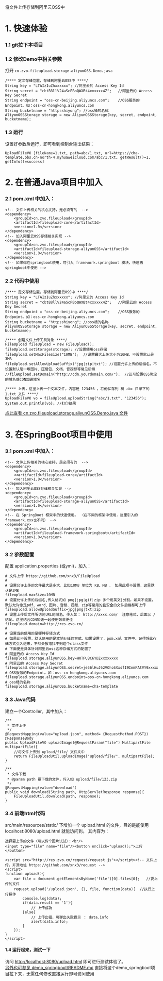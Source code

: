 将文件上传存储到阿里云OSS中


# 1. 快速体验
### 1.1 git拉下本项目

### 1.2 修改Demo中相关参数
打开 ```` cn.zvo.fileupload.storage.aliyunOSS.Demo.java ````  

````
/**** 定义存储位置，存储到阿里云OSS中 ****/
String key = "LTAIzIuZhxxxxxx";	//阿里云的 Access Key Id
String secret = "cbtB8llV24aScFBoQWXBt4xxxxxx4Z";	//阿里云的 Access Key Secret
String endpoint = "oss-cn-beijing.aliyuncs.com";	//OSS服务的Endpoint。如：oss-cn-hongkong.aliyuncs.com
String bucketname = "httpsshiyong";	//oss桶的名称
AliyunOSSStorage storage = new AliyunOSSStorage(key, secret, endpoint, bucketname);
````

### 1.3 运行 
设置好参数后运行，即可看到控制台输出结果：

````
UploadFileVO [fileName=1.txt, path=abc/1.txt, url=https://cha-template.obs.cn-north-4.myhuaweicloud.com/abc/1.txt, getResult()=1, getInfo()=success]
````

# 2. 在普通Java项目中加入
### 2.1 pom.xml 中加入：

````
<!-- 文件上传相关的核心支持，是必须有的  -->
<dependency> 
    <groupId>cn.zvo.fileupload</groupId>
    <artifactId>fileupload-core</artifactId>
    <version>1.0</version>
</dependency>
<!-- 加入阿里云OSS存储相关实现 -->
<dependency> 
	<groupId>cn.zvo.fileupload</groupId>
	<artifactId>fileupload-storage-aliyunOSS</artifactId>
	<version>1.0</version>
</dependency>
<!-- 如果你在springboot使用，可引入 framework.springboot 模块，快速再springboot中使用 -->
````

### 2.2 代码中使用

````
/**** 定义存储位置，存储到阿里云OSS中 ****/
String key = "LTAIzIuZhxxxxxx";	//阿里云的 Access Key Id
String secret = "cbtB8llV24aScFBoQWXBt4xxxxxx4Z";	//阿里云的 Access Key Secret
String endpoint = "oss-cn-beijing.aliyuncs.com";	//OSS服务的Endpoint。如：oss-cn-hongkong.aliyuncs.com
String bucketname = "httpsshiyong";	//oss桶的名称
AliyunOSSStorage storage = new AliyunOSSStorage(key, secret, endpoint, bucketname);

/**** 创建文件上传工具对象 ****/
FileUpload fileUpload = new FileUpload();
fileUpload.setStorage(storage);	//设置使用oss存储
fileUpload.setMaxFileSize("10MB");	//设置最大上传大小为10MB，不设置默认是3MB
fileUpload.setAllowUploadSuffix("jpg|zip|txt");	//设置允许上传的后缀名，不设置默认是一堆图片、压缩包、文档、音视频等常见后缀
//fileUpload.setDomain("http://cdn.yourdomain.com/");  //还可设置OSS绑定的域名或CDN加速域名

/**** 上传，这里上传一个文本文件，内容是 123456 ，将他保存到 桶 abc 目录下的 1.txt 文件 ****/
UploadFileVO vo = fileUpload.uploadString("abc/1.txt", "123456");
System.out.println(vo);	//打印结果
````

[点此查看 cn.zvo.fileupload.storage.aliyunOSS.Demo.java 文件](src/main/java/cn/zvo/fileupload/storage/aliyunOSS/Demo.java)

# 3. 在SpringBoot项目中使用

### 3.1 pom.xml 中加入：

````
<!-- 文件上传相关的核心支持，是必须有的  -->
<dependency> 
    <groupId>cn.zvo.fileupload</groupId>
    <<artifactId>fileupload-core</artifactId>
    <version>1.0</version>
</dependency>
<!-- 加入阿里云OSS存储相关实现 -->
<dependency> 
	<groupId>cn.zvo.fileupload</groupId>
	<artifactId>fileupload-storage-aliyunOSS</artifactId>
	<version>1.0</version>
</dependency>
<!-- 在 SpringBoot 框架中的快速使用。 （在不同的框架中使用，这里引入的framework.xxx也不同） -->
<dependency> 
    <groupId>cn.zvo.fileupload</groupId>
    <artifactId>fileupload-framework-springboot</artifactId>
    <version>1.0</version>
</dependency> 
````

### 3.2 参数配置

配置 application.properties (或yml)，加入：  

````
# 文件上传 https://github.com/xnx3/FileUpload
#
# 设置允许上传的文件最大是多大，比如10MB 单位为 KB、MB ， 如果此项不设置，这里默认是3MB
fileupload.maxSize=10MB
# 设置允许上传的后缀名,传入格式如 png|jpg|gif|zip 多个用英文|分割。如果不设置，默认允许像是pdf、word、图片、音频、视频、zip等常用的且安全的文件后缀都可上传
fileupload.allowUploadSuffix=jpg|png|txt|zip
# 设置上传后文件所访问URL的域名，传入如： http://xxxx.com/  注意格式，后面以 / 结尾。这里结合CDN加速一起使用效果更佳
fileupload.domain=http://res.zvo.cn/
#
# 设置当前使用的是哪种存储方式
# 如果此不设置，默认使用的是本地存储的方式。如果设置了，pom.xml 文件中，记得将此存储方式引入进来，不然会报错找不到这个class文件
# 下面便是具体针对阿里云oss这种存储方式的配置了
# 阿里云的 Access Key Id
fileupload.storage.aliyunOSS.key=H0TPUBC6YDZxxxxxxxx
# 阿里云的 Access Key Secret
fileupload.storage.aliyunOSS.secret=je56lHuJ62VOhoSXxsfI9InmPAtVY9xxxxxxx
# OSS服务的Endpoint。如：oss-cn-hongkong.aliyuncs.com
fileupload.storage.aliyunOSS.endpoint=oss-cn-hongkong.aliyuncs.com
# oss桶的名称
fileupload.storage.aliyunOSS.bucketname=cha-template
````

### 3.3 Java代码

建立一个Controller，其中加入：

````
/**
 * 文件上传
 */
@RequestMapping(value="upload.json", method= {RequestMethod.POST})
@ResponseBody
public UploadFileVO uploadImage(@RequestParam("file") MultipartFile multipartFile){
	//将文件上传到 upload/file/ 文件夹中
	return FileUploadUtil.uploadImage("upload/file/", multipartFile);
}

/**
 * 文件下载
 * @param path 要下载的文件，传入如 upload/file/123.zip
 */
@RequestMapping(value="download")
public void download(String path, HttpServletResponse response){
	FileUploadUtil.download(path, response);
}
````

### 3.4 前端html代码
src/main/resources/static/ 下增加一个 upload.html 的文件，目的是能使用 localhost:8080/upload.html 就能访问到。 其内容为：

````
选择要上传的文件（可以传个图片试试）：<br/>
<input type="file" name="file"/><button onclick="upload();">上传</button>

<script src="http://res.zvo.cn/request/request.js"></script><!-- 文件上传，开源地址 https://github.com/xnx3/request -->
<script>
function upload(){
	var file = document.getElementsByName('file')[0].files[0];	 //要上传的文件
	request.upload('/upload.json', {}, file, function(data){  //执行上传操作
		console.log(data);
		if(data.result == '1'){
			// 上传成功
		}else{
			// 上传出错，可弹出失败提示 ： data.info
			alert(data.info);
		}
	});
}
</script>
````

#### 1.4 运行起来，测试一下
访问 [http://localhost:8080/upload.html](http://localhost:8080/upload.html) 即可进行测试体验了。   
[另外也可参见 demo_springboot/README.md](../demo_springboot/) 直接将这个demo_springboot项目拉下来，无需任何修改直接运行即可访问使用
